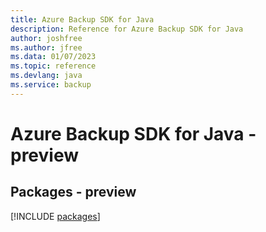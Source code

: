 ```yaml
---
title: Azure Backup SDK for Java
description: Reference for Azure Backup SDK for Java
author: joshfree
ms.author: jfree
ms.data: 01/07/2023
ms.topic: reference
ms.devlang: java
ms.service: backup
---
```

# Azure Backup SDK for Java - preview
## Packages - preview
[!INCLUDE [packages](backup-index.md)]